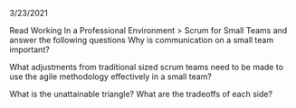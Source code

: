 3/23/2021

Read Working In a Professional Environment > Scrum for Small Teams and answer the following questions
Why is communication on a small team important?

What adjustments from traditional sized scrum teams need to be made to use the agile methodology effectively in a small team?

What is the unattainable triangle? What are the tradeoffs of each side?